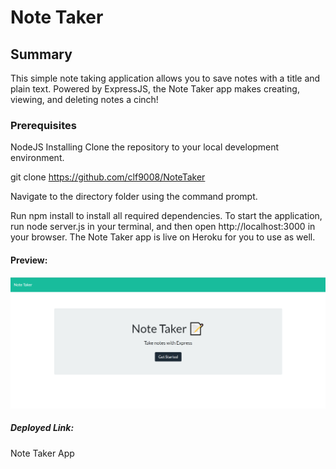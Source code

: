 # Note Taker

## Summary
This simple note taking application allows you to save notes with a title and plain text. Powered by ExpressJS, the Note Taker app makes creating, viewing, and deleting notes a cinch!

### Prerequisites
NodeJS
Installing
Clone the repository to your local development environment.

git clone https://github.com/clf9008/NoteTaker

Navigate to the directory folder using the command prompt.

Run npm install to install all  required dependencies. To start the application, run node server.js in your terminal, and then open http://localhost:3000 in your browser. The Note Taker app is live on Heroku for you to use as well.

#### Preview:
![App Preview](https://github.com/clf9008/NoteTaker/blob/main/db/public/assets/ApplicationScreenshot.png "App Preview Image")

##### Deployed Link:
Note Taker App



